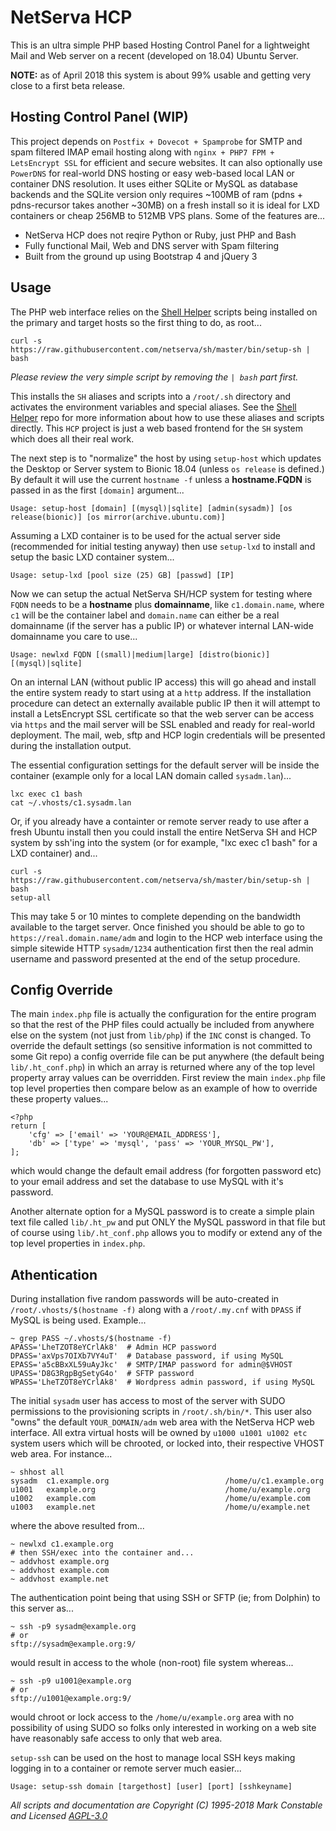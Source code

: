 # NetServa HCP

This is an ultra simple PHP based Hosting Control Panel for a lightweight
Mail and Web server on a recent (developed on 18.04) Ubuntu Server.

**NOTE:** as of April 2018 this system is about 99% usable and getting
very close to a first beta release.

## Hosting Control Panel (WIP)

This project depends on `Postfix + Dovecot + Spamprobe` for SMTP and spam
filtered IMAP email hosting along with `nginx + PHP7 FPM + LetsEncrypt
SSL` for efficient and secure websites. It can also optionally use
`PowerDNS` for real-world DNS hosting or easy web-based local LAN or
container DNS resolution. It uses either SQLite or MySQL as database
backends and the SQLite version only requires ~100MB of ram (pdns +
pdns-recursor takes another ~30MB) on a fresh install so it is ideal for
LXD containers or cheap 256MB to 512MB VPS plans. Some of the features
are...

- NetServa HCP does not reqire Python or Ruby, just PHP and Bash
- Fully functional Mail, Web and DNS server with Spam filtering
- Built from the ground up using Bootstrap 4 and jQuery 3

## Usage

The PHP web interface relies on the [Shell Helper] scripts being installed
on the primary and target hosts so the first thing to do, as root...

    curl -s https://raw.githubusercontent.com/netserva/sh/master/bin/setup-sh | bash

_Please review the very simple script by removing the `| bash` part first._

This installs the `SH` aliases and scripts into a `/root/.sh` directory and
activates the environment variables and special aliases. See the [Shell
Helper] repo for more information about how to use these aliases and
scripts directly. This `HCP` project is just a web based frontend for the
`SH` system which does all their real work.

The next step is to "normalize" the host by using `setup-host` which
updates the Desktop or Server system to Bionic 18.04 (unless `os release`
is defined.) By default it will use the current `hostname -f` unless a
**hostname.FQDN** is passed in as the first `[domain]` argument...

    Usage: setup-host [domain] [(mysql)|sqlite] [admin(sysadm)] [os release(bionic)] [os mirror(archive.ubuntu.com)]

Assuming a LXD container is to be used for the actual server side
(recommended for initial testing anyway) then use `setup-lxd` to install
and setup the basic LXD container system...

    Usage: setup-lxd [pool size (25) GB] [passwd] [IP]

Now we can setup the actual NetServa SH/HCP system for testing where `FQDN`
needs to be a **hostname** plus **domainname**, like `c1.domain.name`,
where `c1` will be the container label and `domain.name` can either be a
real domainname (if the server has a public IP) or whatever internal
LAN-wide domainname you care to use...

    Usage: newlxd FQDN [(small)|medium|large] [distro(bionic)] [(mysql)|sqlite]

On an internal LAN (without public IP access) this will go ahead and
install the entire system ready to start using at a `http` address. If the
installation procedure can detect an externally available public IP then
it will attempt to install a LetsEncrypt SSL certificate so that the web
server can be access via `https` and the mail server will be SSL enabled
and ready for real-world deployment. The mail, web, sftp and HCP login
credentials will be presented during the installation output.

The essential configuration settings for the default server will be inside
the container (example only for a local LAN domain called `sysadm.lan`)...

    lxc exec c1 bash
    cat ~/.vhosts/c1.sysadm.lan

Or, if you already have a containter or remote server ready to use after a
fresh Ubuntu install then you could install the entire NetServa SH and HCP
system by ssh'ing into the system (or for example, "lxc exec c1 bash" for a
LXD container) and...

    curl -s https://raw.githubusercontent.com/netserva/sh/master/bin/setup-sh | bash
    setup-all

This may take 5 or 10 mintes to complete depending on the bandwidth
available to the target server. Once finished you should be able to go to
`https://real.domain.name/adm` and login to the HCP web interface using the
simple sitewide HTTP `sysadm/1234` authentication first then the real admin
username and password presented at the end of the setup procedure.

## Config Override

The main `index.php` file is actually the configuration for the entire
program so that the rest of the PHP files could actually be included from
anywhere else on the system (not just from `lib/php`) if the `INC` const
is changed. To override the default settings (so sensitive information is
not committed to some Git repo) a config override file can be put anywhere
(the default being `lib/.ht_conf.php`) in which an array is returned where
any of the top level property array values can be overridden. First review
the main `index.php` file top level properties then compare below as an
example of how to override these property values...

    <?php
    return [
        'cfg' => ['email' => 'YOUR@EMAIL_ADDRESS'],
        'db' => ['type' => 'mysql', 'pass' => 'YOUR_MYSQL_PW'],
    ];

which would change the default email address (for forgotten password etc)
to your email address and set the database to use MySQL with it's password.

Another alternate option for a MySQL password is to create a simple plain
text file called `lib/.ht_pw` and put ONLY the MySQL password in that file
but of course using `lib/.ht_conf.php` allows you to modify or extend any
of the top level properties in `index.php`.

## Athentication

During installation five random passwords will be auto-created in
`/root/.vhosts/$(hostname -f)` along with a `/root/.my.cnf` with `DPASS`
if MySQL is being used. Example...

    ~ grep PASS ~/.vhosts/$(hostname -f)
    APASS='LheTZOT8eYCrlAk8'  # Admin HCP password
    DPASS='axVps7OIXb7VY4uT'  # Database password, if using MySQL
    EPASS='a5cBBxXL59uAyJkc'  # SMTP/IMAP password for admin@$VHOST
    UPASS='D8G3RgpBgSetyG4o'  # SFTP password
    WPASS='LheTZOT8eYCrlAk8'  # Wordpress admin password, if using MySQL

The initial `sysadm` user has access to most of the server with SUDO
permissions to the provisioning scripts in `/root/.sh/bin/*`. This user
also "owns" the default `YOUR_DOMAIN/adm` web area with the NetServa HCP
web interface. All extra virtual hosts will be owned by `u1000 u1001 u1002
etc` system users which will be chrooted, or locked into, their respective
VHOST web area. For instance...

    ~ shhost all
    sysadm  c1.example.org                          /home/u/c1.example.org
    u1001   example.org                             /home/u/example.org
    u1002   example.com                             /home/u/example.com
    u1003   example.net                             /home/u/example.net

where the above resulted from...

    ~ newlxd c1.example.org
    # then SSH/exec into the container and...
    ~ addvhost example.org
    ~ addvhost example.com
    ~ addvhost example.net

The authentication point being that using SSH or SFTP (ie; from Dolphin) to
this server as...

    ~ ssh -p9 sysadm@example.org
    # or
    sftp://sysadm@example.org:9/

would result in access to the whole (non-root) file system whereas...

    ~ ssh -p9 u1001@example.org
    # or
    sftp://u1001@example.org:9/

would chroot or lock access to the `/home/u/example.org` area with no
possibility of using SUDO so folks only interested in working on a web site
have reasonably safe access to only that web area.

`setup-ssh` can be used on the host to manage local SSH keys making logging
in to a container or remote server much easier...

    Usage: setup-ssh domain [targethost] [user] [port] [sshkeyname]

_All scripts and documentation are Copyright (C) 1995-2018 Mark Constable
and Licensed [AGPL-3.0]_

[Shell Helper]: https://github.com/netserva/sh
[AGPL-3.0]: http://www.gnu.org/licenses/agpl-3.0.html
